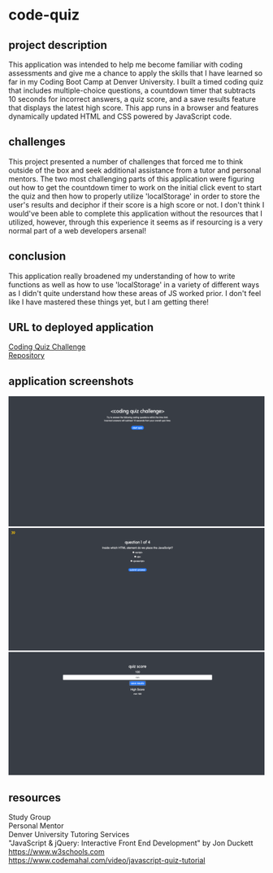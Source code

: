 # code-quiz

## project description

This application was intended to help me become familiar with coding assessments and give me a chance to apply the skills that I have learned so far in my Coding Boot Camp at Denver University. I built a timed coding quiz that includes multiple-choice questions, a countdown timer that subtracts 10 seconds for incorrect answers, a quiz score, and a save results feature that displays the latest high score. This app runs in a browser and features dynamically updated HTML and CSS powered by JavaScript code.

## challenges

This project presented a number of challenges that forced me to think outside of the box and seek additional assistance from a tutor and personal mentors. The two most challenging parts of this application were figuring out how to get the countdown timer to work on the initial click event to start the quiz and then how to properly utilize 'localStorage' in order to store the user's results and deciphor if their score is a high score or not. I don't think I would've been able to complete this application without the resources that I utilized, however, through this experience it seems as if resourcing is a very normal part of a web developers arsenal!

## conclusion

This application really broadened my understanding of how to write functions as well as how to use 'localStorage' in a variety of different ways as I didn't quite understand how these areas of JS worked prior. I don't feel like I have mastered these things yet, but I am getting there!

## URL to deployed application

[Coding Quiz Challenge](https://mychalgm.github.io/code-quiz)<br>
[Repository](https://github.com/mychalgm/code-quiz)

## application screenshots

![alttext](images/01-screenshot.png "Quiz Intro")
![alttext](images/02-screenshot.png "Quiz Questions")
![alttext](images/03-screenshot.png "Quiz Results")

## resources

Study Group<br>
Personal Mentor<br>
Denver University Tutoring Services<br>
"JavaScript & jQuery: Interactive Front End Development" by Jon Duckett<br>
https://www.w3schools.com<br>
https://www.codemahal.com/video/javascript-quiz-tutorial
